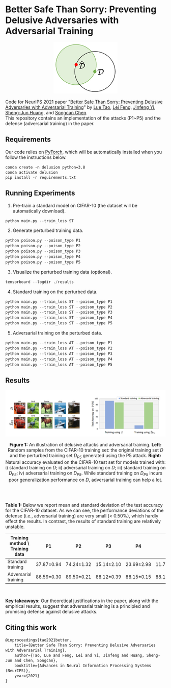 # Better Safe Than Sorry: Preventing Delusive Adversaries with Adversarial Training

<p align="center"><img src='fig/Thumbnail.png' width=200></p>

Code for NeurIPS 2021 paper "[Better Safe Than Sorry: Preventing Delusive Adversaries with Adversarial Training](https://arxiv.org/abs/2102.04716)" by [Lue Tao](https://scholar.google.com/citations?user=9Cc-vdAAAAAJ&hl=en&oi=ao), [Lei Feng](https://lfeng-ntu.github.io/), [Jinfeng Yi](http://jinfengyi.net/), [Sheng-Jun Huang](http://parnec.nuaa.edu.cn/huangsj/), and [Songcan Chen](https://scholar.google.com/citations?user=SdPinGIAAAAJ&hl=en&oi=ao).  
This repository contains an implementation of the attacks (P1~P5) and the defense (adversarial training) in the paper.

## Requirements

Our code relies on [PyTorch](https://pytorch.org/), which will be automatically installed when you follow the instructions below.

```
conda create -n delusion python=3.8
conda activate delusion
pip install -r requirements.txt
```

## Running Experiments

1. Pre-train a standard model on CIFAR-10 (the dataset will be automatically download).

```python
python main.py --train_loss ST
```

2. Generate perturbed training data.

```python
python poison.py --poison_type P1
python poison.py --poison_type P2
python poison.py --poison_type P3
python poison.py --poison_type P4
python poison.py --poison_type P5
```

3. Visualize the perturbed training data (optional).

```python
tensorboard --logdir ./results
```

4. Standard training on the perturbed data.

```python
python main.py --train_loss ST --poison_type P1
python main.py --train_loss ST --poison_type P2
python main.py --train_loss ST --poison_type P3
python main.py --train_loss ST --poison_type P4
python main.py --train_loss ST --poison_type P5
```

5. Adversarial training on the perturbed data.

```python
python main.py --train_loss AT --poison_type P1
python main.py --train_loss AT --poison_type P2
python main.py --train_loss AT --poison_type P3
python main.py --train_loss AT --poison_type P4
python main.py --train_loss AT --poison_type P5
```

## Results

<p align="center"><img src='fig/illustration.png' width=700></p>
<center>
<b>Figure 1:</b> An illustration of delusive attacks and adversarial training. <b>Left:</b> Random samples from the CIFAR-10 training set: the original training set <i>D</i> and the perturbed training set <i>D<sub>P5</sub></i> generated using the P5 attack. <b>Right:</b> Natural accuracy evaluated on the CIFAR-10 test set for models trained with: i) standard training on <i>D</i>; ii) adversarial training on <i>D</i>; iii) standard training on <i>D<sub>P5</sub></i>; iv) adversarial training on <i>D<sub>P5</sub></i>. While standard training on <i>D<sub>P5</sub></i> incurs poor generalization performance on <i>D</i>, adversarial training can help a lot.
</center><br>

&nbsp;

**Table 1:** Below we report mean and standard deviation of the test accuracy for the CIFAR-10 dataset. As we can see, the performance deviations of the defense (i.e., adversarial training) are very small (< 0.50%), which hardly effect the results. In contrast, the results of standard training are relatively unstable.

| Training method \ Training data | P1         | P2         | P3         | P4         | P5         |
| ------------------------------- | ---------- | ---------- | ---------- | ---------- | ---------- |
| Standard training               | 37.87±0.94 | 74.24±1.32 | 15.14±2.10 | 23.69±2.98 | 11.76±0.72 |
| Adversarial training            | 86.59±0.30 | 89.50±0.21 | 88.12±0.39 | 88.15±0.15 | 88.12±0.43 |

&nbsp;

**Key takeaways:** Our theoretical justifications in the paper, along with the empirical results, suggest that adversarial training is a principled and promising defense against delusive attacks.

## Citing this work

```
@inproceedings{tao2021better,
    title={Better Safe Than Sorry: Preventing Delusive Adversaries with Adversarial Training},
    author={Tao, Lue and Feng, Lei and Yi, Jinfeng and Huang, Sheng-Jun and Chen, Songcan},
    booktitle={Advances in Neural Information Processing Systems (NeurIPS)},
    year={2021}
}
```